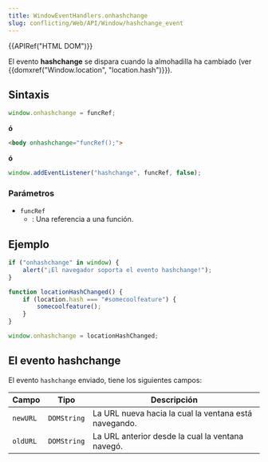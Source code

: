 ```yaml
---
title: WindowEventHandlers.onhashchange
slug: conflicting/Web/API/Window/hashchange_event
---
```


{{APIRef("HTML DOM")}}

El evento **hashchange** se dispara cuando la almohadilla ha cambiado (ver {{domxref("Window.location", "location.hash")}}).

## Sintaxis

```js
window.onhashchange = funcRef;
```

**ó**

```html
<body onhashchange="funcRef();">
```

**ó**

```js
window.addEventListener("hashchange", funcRef, false);
```

### Parámetros

- `funcRef`
  - : Una referencia a una función.

## Ejemplo

```js
if ("onhashchange" in window) {
    alert("¡El navegador soporta el evento hashchange!");
}

function locationHashChanged() {
    if (location.hash === "#somecoolfeature") {
        somecoolfeature();
    }
}

window.onhashchange = locationHashChanged;
```

## El evento hashchange

El evento `hashchange` enviado, tiene los siguientes campos:

| Campo                                                 | Tipo        | Descripción                                           |
| ----------------------------------------------------- | ----------- | ----------------------------------------------------- |
| `newURL` | `DOMString` | La URL nueva hacia la cual la ventana está navegando. |
| `oldURL` | `DOMString` | La URL anterior desde la cual la ventana navegó.      |
